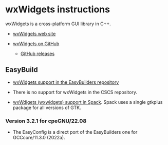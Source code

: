 # wxWidgets instructions

wxWidgets is a cross-platform GUI library in C++.

-   [wxWidgets web site](https://www.wxwidgets.org)
    
-   [wxWidgets on GitHub](https://github.com/wxWidgets/wxWidgets)

    -   [GitHub releases](https://github.com/wxWidgets/wxWidgets/releases)
    
    
## EasyBuild

-   [wxWidgets support in the EasyBuilders repository](https://github.com/easybuilders/easybuild-easyconfigs/tree/develop/easybuild/easyconfigs/w/wxWidgets)

-   There is no support for wxWidgets in the CSCS repository.

-   [wxWdigets (wxwidgets) support in Spack](https://spack.readthedocs.io/en/latest/package_list.html#wxwidgets).
    Spack uses a single gtkplus package for all versions of GTK.



### Version 3.2.1 for cpeGNU/22.08

-   The EasyConfig is a direct port of the EasyBuilders one for GCCcore/11.3.0 (2022a).


